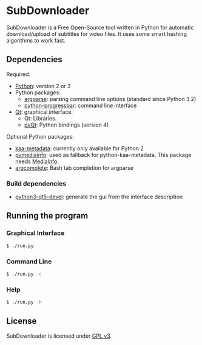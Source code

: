 # SubDownloader

SubDownloader is a Free Open-Source tool written in Python for automatic download/upload of subtitles for video files. It uses some smart hashing algorithms to work fast.

## Dependencies

Required:
- [Python]: version 2 or 3
- Python packages:
  * [argparse]: parsing command line options (standard since Python 3.2)
  * [python-progressbar]: command line interface
- [Qt]: graphical interface.
  * Qt: Libraries.
  * [pyQt]: Python bindings (version 4)

Optional Python packages:
- [kaa-metadata]: currently only available for Python 2
- [pymediainfo]: used as fallback for python-kaa-metadata. This package needs [MediaInfo](https://mediaarea.net).
- [argcomplete]: Bash tab completion for argparse

### Build dependencies

- [python3-qt5-devel][pyQt]: generate the gui from the interface description


## Running the program

### Graphical Interface

```sh
$ ./run.py
```

### Command Line

```sh
$ ./run.py -c
```

### Help

```sh
$ ./run.py -h
```

## License

SubDownloader is licensed under [GPL v3].

   [Python]: <https://www.python.org/>
   [argparse]: <https://python.readthedocs.org/en/latest/library/argparse.html>
   [python-progressbar]: <https://github.com/niltonvolpato/python-progressbar>
   [Qt]: <https://www.qt.io/>
   [pyQt]: <https://riverbankcomputing.com/software/pyqt/intro>
   [kaa-metadata]: <https://github.com/freevo/kaa-metadata>
   [pymediainfo]: <https://pymediainfo.readthedocs.org/en/latest/>
   [argcomplete]: <https://argcomplete.readthedocs.org/>
   [GPL v3]: <https://www.gnu.org/licenses/gpl-3.0.html>

